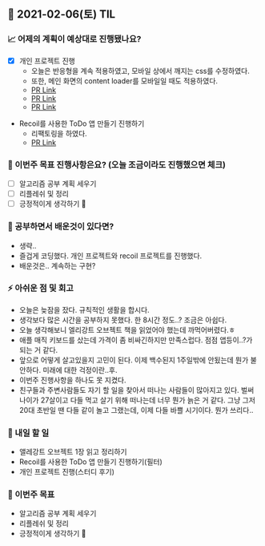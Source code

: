 ## 📆 2021-02-06(토) TIL

### 📈 어제의 계획이 예상대로 진행됐나요?
- [x] 개인 프로젝트 진행
  - 오늘은 반응형을 계속 적용하였고, 모바일 상에서 깨지는 css를 수정하였다.
  - 또한, 메인 화면의 content loader를 모바일일 때도 적용하였다.
  - [PR Link](https://github.com/CodeSoom/ConStu/pull/155)
  - [PR Link](https://github.com/CodeSoom/ConStu/pull/156)
  - [PR Link](https://github.com/CodeSoom/ConStu/pull/157)

- Recoil를 사용한 ToDo 앱 만들기 진행하기
  - 리팩토링을 하였다.
  - [PR Link](https://github.com/saseungmin/Recoil_ToDo/pull/12)

### 🦄 이번주 목표 진행사항은요? (오늘 조금이라도 진행했으면 체크)
- [ ] 알고리즘 공부 계획 세우기
- [ ] 리플레쉬 및 정리
- [ ] 긍정적이게 생각하기 😤

### 🤔 공부하면서 배운것이 있다면?
- 생략..
- 즐겁게 코딩했다. 개인 프로젝트와 recoil 프로젝트를 진행했다.
- 배운것은.. 계속하는 구현?

### ⚡ 아쉬운 점 및 회고
- 오늘은 늦잠을 잤다. 규칙적인 생활을 합시다.
- 생각보다 많은 시간을 공부하지 못했다. 한 8시간 정도..? 조금은 아쉽다.
- 오늘 생각해보니 엘리강트 오브젝트 책을 읽었어야 했는데 까먹어버렸다.ㅎ
- 애플 매직 키보드를 샀는데 가격이 좀 비싸긴하지만 만족스럽다. 점점 앱등이..?가 되는 거 같다.
- 앞으로 어떻게 살고있을지 고민이 된다. 이제 백수된지 1주일밖에 안됬는데 뭔가 불안하다. 미래에 대한 걱정이란..후.
- 이번주 진행사항을 하나도 못 지켰다.
- 친구들과 주변사람들도 자기 할 일을 찾아서 떠나는 사람들이 많아지고 있다. 벌써 나이가 27살이고 다들 먹고 살기 위해 떠나는데 너무 뭔가 늙은 거 같다. 그냥 그저 20대 초반일 땐 다들 같이 놀고 그랬는데, 이제 다들 바쁠 시기이다. 뭔가 쓰리다..

### 🚀 내일 할 일
- 앨레강트 오브젝트 1장 읽고 정리하기
- Recoil를 사용한 ToDo 앱 만들기 진행하기(필터)
- 개인 프로젝트 진행(스터디 후기)

### 🎯 이번주 목표
- 알고리즘 공부 계획 세우기
- 리플레쉬 및 정리
- 긍정적이게 생각하기 😤